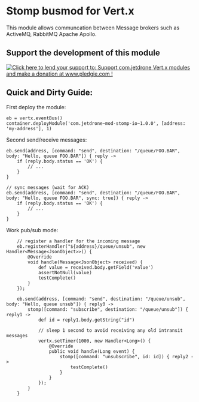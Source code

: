 Stomp busmod for Vert.x
=============================

This module allows communcation between Message brokers such as ActiveMQ, RabbitMQ Apache Apollo.

Support the development of this module
--------------------------------------

[![Click here to lend your support to: Support com.jetdrone Vert.x modules and make a donation at www.pledgie.com !](http://www.pledgie.com/campaigns/19785.png?skin_name=chrome)](http://www.pledgie.com/campaigns/19785)


Quick and Dirty Guide:
--------------------------------------

First deploy the module:

    eb = vertx.eventBus()
    container.deployModule('com.jetdrone~mod-stomp-io~1.0.0', [address: 'my-address'], 1)

Second send/receive messages:

    eb.send(address, [command: "send", destination: "/queue/FOO.BAR", body: "Hello, queue FOO.BAR"]) { reply ->
        if (reply.body.status == 'OK') {
            // ...
        }
    }

    // sync messages (wait for ACK)
    eb.send(address, [command: "send", destination: "/queue/FOO.BAR", body: "Hello, queue FOO.BAR", sync: true]) { reply ->
        if (reply.body.status == 'OK') {
            // ...
        }
    }
    
Work pub/sub mode:

        // register a handler for the incoming message
        eb.registerHandler("${address}/queue/unsub", new Handler<Message<JsonObject>>() {
            @Override
            void handle(Message<JsonObject> received) {
                def value = received.body.getField('value')
                assertNotNull(value)
                testComplete()
            }
        });

        eb.send(address, [command: "send", destination: "/queue/unsub", body: "Hello, queue unsub"]) { reply0 ->
            stomp([command: "subscribe", destination: "/queue/unsub"]) { reply1 ->
                def id = reply1.body.getString("id")

                // sleep 1 second to avoid receiving any old intransit messages
                vertx.setTimer(1000, new Handler<Long>() {
                    @Override
                    public void handle(Long event) {
                        stomp([command: "unsubscribe", id: id]) { reply2 ->
                            testComplete()
                        }
                    }
                });
            }
        }
